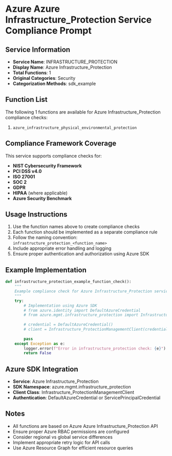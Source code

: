# Azure Azure Infrastructure_Protection Service Compliance Prompt

## Service Information
- **Service Name**: INFRASTRUCTURE_PROTECTION
- **Display Name**: Azure Infrastructure_Protection
- **Total Functions**: 1
- **Original Categories**: Security
- **Categorization Methods**: sdk_example

## Function List
The following 1 functions are available for Azure Infrastructure_Protection compliance checks:

1. `azure_infrastructure_physical_environmental_protection`


## Compliance Framework Coverage
This service supports compliance checks for:
- **NIST Cybersecurity Framework**
- **PCI DSS v4.0**
- **ISO 27001**
- **SOC 2**
- **GDPR**
- **HIPAA** (where applicable)
- **Azure Security Benchmark**

## Usage Instructions
1. Use the function names above to create compliance checks
2. Each function should be implemented as a separate compliance rule
3. Follow the naming convention: `infrastructure_protection_<function_name>`
4. Include appropriate error handling and logging
5. Ensure proper authentication and authorization using Azure SDK

## Example Implementation
```python
def infrastructure_protection_example_function_check():
    """
    Example compliance check for Azure Infrastructure_Protection service
    """
    try:
        # Implementation using Azure SDK
        # from azure.identity import DefaultAzureCredential
        # from azure.mgmt.infrastructure_protection import Infrastructure_ProtectionManagementClient
        
        # credential = DefaultAzureCredential()
        # client = Infrastructure_ProtectionManagementClient(credential, subscription_id)
        
        pass
    except Exception as e:
        logger.error(f"Error in infrastructure_protection check: {e}")
        return False
```

## Azure SDK Integration
- **Service**: Azure Infrastructure_Protection
- **SDK Namespace**: azure.mgmt.infrastructure_protection
- **Client Class**: Infrastructure_ProtectionManagementClient
- **Authentication**: DefaultAzureCredential or ServicePrincipalCredential

## Notes
- All functions are based on Azure Azure Infrastructure_Protection API
- Ensure proper Azure RBAC permissions are configured
- Consider regional vs global service differences
- Implement appropriate retry logic for API calls
- Use Azure Resource Graph for efficient resource queries

